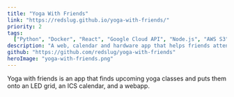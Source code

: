 ```yaml
---
title: "Yoga With Friends"
link: "https://redslug.github.io/yoga-with-friends/"
priority: 2
tags:
  ["Python", "Docker", "React", "Google Cloud API", "Node.js", "AWS S3", "Raspberry pi", "LED hardware"]
description: "A web, calendar and hardware app that helps friends attend yoga class together."
github: "https://github.com/redslug/yoga-with-friends"
heroImage: "yoga-with-friends.png"
---
```


Yoga with friends is an app that finds upcoming yoga classes and puts them onto an LED grid, an ICS calendar, and a webapp.
